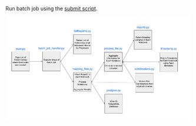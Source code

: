 Run batch job using the [submit script](https://github.com/gauravsm31/ActiveTools/blob/master/SparkProcessing/job_submit_script.txt).

![Graph Structure for Spark Processing](https://github.com/gauravsm31/ActiveTools/blob/master/Image/FilesGraph.png)
